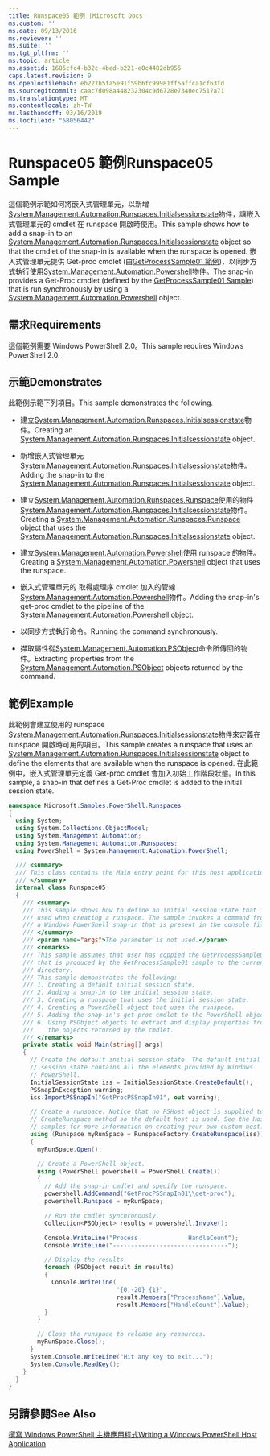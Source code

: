 ```yaml
---
title: Runspace05 範例 |Microsoft Docs
ms.custom: ''
ms.date: 09/13/2016
ms.reviewer: ''
ms.suite: ''
ms.tgt_pltfrm: ''
ms.topic: article
ms.assetid: 1685cfc4-b32c-4bed-b221-e0c4482db955
caps.latest.revision: 9
ms.openlocfilehash: eb227b5fa5e91f59b6fc99981ff5affca1cf63fd
ms.sourcegitcommit: caac7d098a448232304c9d6728e7340ec7517a71
ms.translationtype: MT
ms.contentlocale: zh-TW
ms.lasthandoff: 03/16/2019
ms.locfileid: "58056442"
---
```

# <a name="runspace05-sample"></a><span data-ttu-id="05026-102">Runspace05 範例</span><span class="sxs-lookup"><span data-stu-id="05026-102">Runspace05 Sample</span></span>

<span data-ttu-id="05026-103">這個範例示範如何將嵌入式管理單元，以新增[System.Management.Automation.Runspaces.Initialsessionstate](/dotnet/api/System.Management.Automation.Runspaces.InitialSessionState)物件，讓嵌入式管理單元的 cmdlet 在 runspace 開啟時使用。</span><span class="sxs-lookup"><span data-stu-id="05026-103">This sample shows how to add a snap-in to an [System.Management.Automation.Runspaces.Initialsessionstate](/dotnet/api/System.Management.Automation.Runspaces.InitialSessionState) object so that the cmdlet of the snap-in is available when the runspace is opened.</span></span> <span data-ttu-id="05026-104">嵌入式管理單元提供 Get-proc cmdlet (由[GetProcessSample01 範例](../cmdlet/getprocesssample01-sample.md))，以同步方式執行使用[System.Management.Automation.Powershell](/dotnet/api/system.management.automation.powershell)物件。</span><span class="sxs-lookup"><span data-stu-id="05026-104">The snap-in provides a Get-Proc cmdlet (defined by the [GetProcessSample01 Sample](../cmdlet/getprocesssample01-sample.md)) that is run synchronously by using a [System.Management.Automation.Powershell](/dotnet/api/system.management.automation.powershell) object.</span></span>

## <a name="requirements"></a><span data-ttu-id="05026-105">需求</span><span class="sxs-lookup"><span data-stu-id="05026-105">Requirements</span></span>

<span data-ttu-id="05026-106">這個範例需要 Windows PowerShell 2.0。</span><span class="sxs-lookup"><span data-stu-id="05026-106">This sample requires Windows PowerShell 2.0.</span></span>

## <a name="demonstrates"></a><span data-ttu-id="05026-107">示範</span><span class="sxs-lookup"><span data-stu-id="05026-107">Demonstrates</span></span>

<span data-ttu-id="05026-108">此範例示範下列項目。</span><span class="sxs-lookup"><span data-stu-id="05026-108">This sample demonstrates the following.</span></span>

- <span data-ttu-id="05026-109">建立[System.Management.Automation.Runspaces.Initialsessionstate](/dotnet/api/System.Management.Automation.Runspaces.InitialSessionState)物件。</span><span class="sxs-lookup"><span data-stu-id="05026-109">Creating an [System.Management.Automation.Runspaces.Initialsessionstate](/dotnet/api/System.Management.Automation.Runspaces.InitialSessionState) object.</span></span>

- <span data-ttu-id="05026-110">新增嵌入式管理單元[System.Management.Automation.Runspaces.Initialsessionstate](/dotnet/api/System.Management.Automation.Runspaces.InitialSessionState)物件。</span><span class="sxs-lookup"><span data-stu-id="05026-110">Adding the snap-in to the [System.Management.Automation.Runspaces.Initialsessionstate](/dotnet/api/System.Management.Automation.Runspaces.InitialSessionState) object.</span></span>

- <span data-ttu-id="05026-111">建立[System.Management.Automation.Runspaces.Runspace](/dotnet/api/System.Management.Automation.Runspaces.Runspace)使用的物件[System.Management.Automation.Runspaces.Initialsessionstate](/dotnet/api/System.Management.Automation.Runspaces.InitialSessionState)物件。</span><span class="sxs-lookup"><span data-stu-id="05026-111">Creating a [System.Management.Automation.Runspaces.Runspace](/dotnet/api/System.Management.Automation.Runspaces.Runspace) object that uses the [System.Management.Automation.Runspaces.Initialsessionstate](/dotnet/api/System.Management.Automation.Runspaces.InitialSessionState) object.</span></span>

- <span data-ttu-id="05026-112">建立[System.Management.Automation.Powershell](/dotnet/api/system.management.automation.powershell)使用 runspace 的物件。</span><span class="sxs-lookup"><span data-stu-id="05026-112">Creating a [System.Management.Automation.Powershell](/dotnet/api/system.management.automation.powershell) object that uses the runspace.</span></span>

- <span data-ttu-id="05026-113">嵌入式管理單元的 取得處理序 cmdlet 加入的管線[System.Management.Automation.Powershell](/dotnet/api/system.management.automation.powershell)物件。</span><span class="sxs-lookup"><span data-stu-id="05026-113">Adding the snap-in's get-proc cmdlet to the pipeline of the [System.Management.Automation.Powershell](/dotnet/api/system.management.automation.powershell) object.</span></span>

- <span data-ttu-id="05026-114">以同步方式執行命令。</span><span class="sxs-lookup"><span data-stu-id="05026-114">Running the command synchronously.</span></span>

- <span data-ttu-id="05026-115">擷取屬性從[System.Management.Automation.PSObject](/dotnet/api/System.Management.Automation.PSObject)命令所傳回的物件。</span><span class="sxs-lookup"><span data-stu-id="05026-115">Extracting properties from the [System.Management.Automation.PSObject](/dotnet/api/System.Management.Automation.PSObject) objects returned by the command.</span></span>

## <a name="example"></a><span data-ttu-id="05026-116">範例</span><span class="sxs-lookup"><span data-stu-id="05026-116">Example</span></span>

<span data-ttu-id="05026-117">此範例會建立使用的 runspace [System.Management.Automation.Runspaces.Initialsessionstate](/dotnet/api/System.Management.Automation.Runspaces.InitialSessionState)物件來定義在 runspace 開啟時可用的項目。</span><span class="sxs-lookup"><span data-stu-id="05026-117">This sample creates a runspace that uses an [System.Management.Automation.Runspaces.Initialsessionstate](/dotnet/api/System.Management.Automation.Runspaces.InitialSessionState) object to define the elements that are available when the runspace is opened.</span></span> <span data-ttu-id="05026-118">在此範例中，嵌入式管理單元定義 Get-proc cmdlet 會加入初始工作階段狀態。</span><span class="sxs-lookup"><span data-stu-id="05026-118">In this sample, a snap-in that defines a Get-Proc cmdlet is added to the initial session state.</span></span>

```csharp
namespace Microsoft.Samples.PowerShell.Runspaces
{
  using System;
  using System.Collections.ObjectModel;
  using System.Management.Automation;
  using System.Management.Automation.Runspaces;
  using PowerShell = System.Management.Automation.PowerShell;

  /// <summary>
  /// This class contains the Main entry point for this host application.
  /// </summary>
  internal class Runspace05
  {
    /// <summary>
    /// This sample shows how to define an initial session state that is
    /// used when creating a runspace. The sample invokes a command from
    /// a Windows PowerShell snap-in that is present in the console file.
    /// </summary>
    /// <param name="args">The parameter is not used.</param>
    /// <remarks>
    /// This sample assumes that user has coppied the GetProcessSample01.dll
    /// that is produced by the GetProcessSample01 sample to the current
    /// directory.
    /// This sample demonstrates the following:
    /// 1. Creating a default initial session state.
    /// 2. Adding a snap-in to the initial session state.
    /// 3. Creating a runspace that uses the initial session state.
    /// 4. Creating a PowerShell object that uses the runspace.
    /// 5. Adding the snap-in's get-proc cmdlet to the PowerShell object.
    /// 6. Using PSObject objects to extract and display properties from
    ///    the objects returned by the cmdlet.
    /// </remarks>
    private static void Main(string[] args)
    {
      // Create the default initial session state. The default initial
      // session state contains all the elements provided by Windows
      // PowerShell.
      InitialSessionState iss = InitialSessionState.CreateDefault();
      PSSnapInException warning;
      iss.ImportPSSnapIn("GetProcPSSnapIn01", out warning);

      // Create a runspace. Notice that no PSHost object is supplied to the
      // CreateRunspace method so the default host is used. See the Host
      // samples for more information on creating your own custom host.
      using (Runspace myRunSpace = RunspaceFactory.CreateRunspace(iss))
      {
        myRunSpace.Open();

        // Create a PowerShell object.
        using (PowerShell powershell = PowerShell.Create())
        {
          // Add the snap-in cmdlet and specify the runspace.
          powershell.AddCommand("GetProcPSSnapIn01\\get-proc");
          powershell.Runspace = myRunSpace;

          // Run the cmdlet synchronously.
          Collection<PSObject> results = powershell.Invoke();

          Console.WriteLine("Process              HandleCount");
          Console.WriteLine("--------------------------------");

          // Display the results.
          foreach (PSObject result in results)
          {
            Console.WriteLine(
                              "{0,-20} {1}",
                              result.Members["ProcessName"].Value,
                              result.Members["HandleCount"].Value);
          }
        }

        // Close the runspace to release any resources.
        myRunSpace.Close();
      }
      System.Console.WriteLine("Hit any key to exit...");
      System.Console.ReadKey();
    }
  }
}
```

## <a name="see-also"></a><span data-ttu-id="05026-119">另請參閱</span><span class="sxs-lookup"><span data-stu-id="05026-119">See Also</span></span>

[<span data-ttu-id="05026-120">撰寫 Windows PowerShell 主機應用程式</span><span class="sxs-lookup"><span data-stu-id="05026-120">Writing a Windows PowerShell Host Application</span></span>](./writing-a-windows-powershell-host-application.md)
